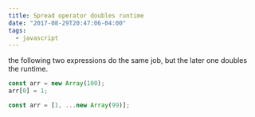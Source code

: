```yaml
---
title: Spread operator doubles runtime
date: "2017-08-29T20:47:06-04:00"
tags:
  - javascript
---
```


the following two expressions do the same job, but the later one doubles the runtime.

```js
const arr = new Array(100);
arr[0] = 1;
```

```js
const arr = [1, ...new Array(99)];
```
